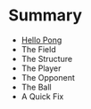 # Summary

* [Hello Pong](README.adoc)
* The Field
* The Structure
* The Player
* The Opponent
* The Ball
* A Quick Fix

